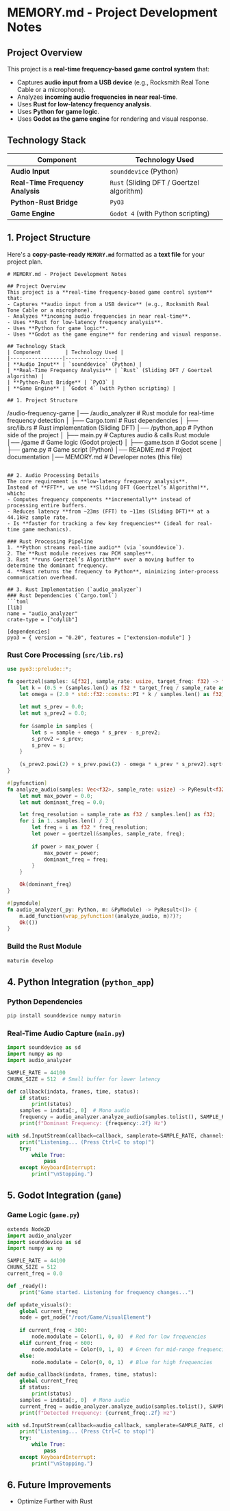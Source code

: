 #  MEMORY.md - Project Development Notes

## Project Overview
This project is a **real-time frequency-based game control system** that:
- Captures **audio input from a USB device** (e.g., Rocksmith Real Tone Cable or a microphone).
- Analyzes **incoming audio frequencies in near real-time**.
- Uses **Rust for low-latency frequency analysis**.
- Uses **Python for game logic**.
- Uses **Godot as the game engine** for rendering and visual response.

## Technology Stack
| Component        | Technology Used |
|-----------------|----------------|
| **Audio Input** | `sounddevice` (Python) |
| **Real-Time Frequency Analysis** | `Rust` (Sliding DFT / Goertzel algorithm) |
| **Python-Rust Bridge** | `PyO3` |
| **Game Engine** | `Godot 4` (with Python scripting) |

## 1. Project Structure
Here's a **copy-paste-ready `MEMORY.md`** formatted as a **text file** for your project plan.

```
# MEMORY.md - Project Development Notes

## Project Overview
This project is a **real-time frequency-based game control system** that:
- Captures **audio input from a USB device** (e.g., Rocksmith Real Tone Cable or a microphone).
- Analyzes **incoming audio frequencies in near real-time**.
- Uses **Rust for low-latency frequency analysis**.
- Uses **Python for game logic**.
- Uses **Godot as the game engine** for rendering and visual response.

## Technology Stack
| Component        | Technology Used |
|-----------------|----------------|
| **Audio Input** | `sounddevice` (Python) |
| **Real-Time Frequency Analysis** | `Rust` (Sliding DFT / Goertzel algorithm) |
| **Python-Rust Bridge** | `PyO3` |
| **Game Engine** | `Godot 4` (with Python scripting) |

## 1. Project Structure
```
/audio-frequency-game
│── /audio_analyzer    # Rust module for real-time frequency detection
│   ├── Cargo.toml     # Rust dependencies
│   ├── src/lib.rs     # Rust implementation (Sliding DFT)
│── /python_app        # Python side of the project
│   ├── main.py        # Captures audio & calls Rust module
│── /game              # Game logic (Godot project)
│   ├── game.tscn      # Godot scene
│   ├── game.py        # Game script (Python)
│── README.md          # Project documentation
│── MEMORY.md          # Developer notes (this file)
```

## 2. Audio Processing Details
The core requirement is **low-latency frequency analysis**.  
Instead of **FFT**, we use **Sliding DFT (Goertzel’s Algorithm)**, which:
- Computes frequency components **incrementally** instead of processing entire buffers.
- Reduces latency **from ~23ms (FFT) to ~11ms (Sliding DFT)** at a 44.1kHz sample rate.
- Is **faster for tracking a few key frequencies** (ideal for real-time game mechanics).

### Rust Processing Pipeline
1. **Python streams real-time audio** (via `sounddevice`).
2. The **Rust module receives raw PCM samples**.
3. Rust **runs Goertzel’s Algorithm** over a moving buffer to determine the dominant frequency.
4. **Rust returns the frequency to Python**, minimizing inter-process communication overhead.

## 3. Rust Implementation (`audio_analyzer`)
### Rust Dependencies (`Cargo.toml`)
```toml
[lib]
name = "audio_analyzer"
crate-type = ["cdylib"]

[dependencies]
pyo3 = { version = "0.20", features = ["extension-module"] }
```

### Rust Core Processing (`src/lib.rs`)
```rust
use pyo3::prelude::*;

fn goertzel(samples: &[f32], sample_rate: usize, target_freq: f32) -> f32 {
    let k = (0.5 + (samples.len() as f32 * target_freq / sample_rate as f32)).floor();
    let omega = (2.0 * std::f32::consts::PI * k / samples.len() as f32).cos();
    
    let mut s_prev = 0.0;
    let mut s_prev2 = 0.0;
    
    for &sample in samples {
        let s = sample + omega * s_prev - s_prev2;
        s_prev2 = s_prev;
        s_prev = s;
    }
    
    (s_prev2.powi(2) + s_prev.powi(2) - omega * s_prev * s_prev2).sqrt()
}

#[pyfunction]
fn analyze_audio(samples: Vec<f32>, sample_rate: usize) -> PyResult<f32> {
    let mut max_power = 0.0;
    let mut dominant_freq = 0.0;

    let freq_resolution = sample_rate as f32 / samples.len() as f32;
    for i in 1..samples.len() / 2 {
        let freq = i as f32 * freq_resolution;
        let power = goertzel(&samples, sample_rate, freq);
        
        if power > max_power {
            max_power = power;
            dominant_freq = freq;
        }
    }

    Ok(dominant_freq)
}

#[pymodule]
fn audio_analyzer(_py: Python, m: &PyModule) -> PyResult<()> {
    m.add_function(wrap_pyfunction!(analyze_audio, m)?)?;
    Ok(())
}
```

### Build the Rust Module
```sh
maturin develop
```

## 4. Python Integration (`python_app`)
### Python Dependencies
```sh
pip install sounddevice numpy maturin
```

### Real-Time Audio Capture (`main.py`)
```python
import sounddevice as sd
import numpy as np
import audio_analyzer

SAMPLE_RATE = 44100
CHUNK_SIZE = 512  # Small buffer for lower latency

def callback(indata, frames, time, status):
    if status:
        print(status)
    samples = indata[:, 0]  # Mono audio
    frequency = audio_analyzer.analyze_audio(samples.tolist(), SAMPLE_RATE)
    print(f"Dominant Frequency: {frequency:.2f} Hz")

with sd.InputStream(callback=callback, samplerate=SAMPLE_RATE, channels=1, blocksize=CHUNK_SIZE):
    print("Listening... (Press Ctrl+C to stop)")
    try:
        while True:
            pass
    except KeyboardInterrupt:
        print("\nStopping.")
```

## 5. Godot Integration (`game`)
### Game Logic (`game.py`)
```python
extends Node2D
import audio_analyzer
import sounddevice as sd
import numpy as np

SAMPLE_RATE = 44100
CHUNK_SIZE = 512
current_freq = 0.0

def _ready():
    print("Game started. Listening for frequency changes...")

def update_visuals():
    global current_freq
    node = get_node("/root/Game/VisualElement")
    
    if current_freq < 300:
        node.modulate = Color(1, 0, 0)  # Red for low frequencies
    elif current_freq < 600:
        node.modulate = Color(0, 1, 0)  # Green for mid-range frequencies
    else:
        node.modulate = Color(0, 0, 1)  # Blue for high frequencies

def audio_callback(indata, frames, time, status):
    global current_freq
    if status:
        print(status)
    samples = indata[:, 0]  # Mono audio
    current_freq = audio_analyzer.analyze_audio(samples.tolist(), SAMPLE_RATE)
    print(f"Detected Frequency: {current_freq:.2f} Hz")

with sd.InputStream(callback=audio_callback, samplerate=SAMPLE_RATE, channels=1, blocksize=CHUNK_SIZE):
    print("Listening... (Press Ctrl+C to stop)")
    try:
        while True:
            pass
    except KeyboardInterrupt:
        print("\nStopping.")
```

## 6. Future Improvements
- Optimize Further with Rust


